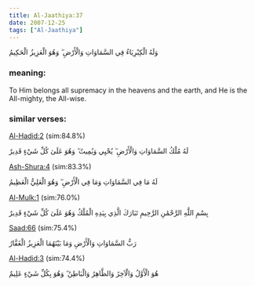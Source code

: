 ```yaml
---
title: Al-Jaathiya:37
date: 2007-12-25
tags: ["Al-Jaathiya"]
---
```

وَلَهُ الْكِبْرِيَاءُ فِي السَّمَاوَاتِ وَالْأَرْضِ ۖ وَهُوَ الْعَزِيزُ الْحَكِيمُ
### meaning: 
To Him belongs all supremacy in the heavens and the earth, and He is the All-mighty, the All-wise.
### similar verses: 

[Al-Hadid:2](/57/2) (sim:84.8%)

لَهُ مُلْكُ السَّمَاوَاتِ وَالْأَرْضِ ۖ يُحْيِي وَيُمِيتُ ۖ وَهُوَ عَلَىٰ كُلِّ شَيْءٍ قَدِيرٌ

[Ash-Shura:4](/42/4) (sim:83.3%)

لَهُ مَا فِي السَّمَاوَاتِ وَمَا فِي الْأَرْضِ ۖ وَهُوَ الْعَلِيُّ الْعَظِيمُ

[Al-Mulk:1](/67/1) (sim:76.0%)

بِسْمِ اللَّهِ الرَّحْمَٰنِ الرَّحِيمِ تَبَارَكَ الَّذِي بِيَدِهِ الْمُلْكُ وَهُوَ عَلَىٰ كُلِّ شَيْءٍ قَدِيرٌ

[Saad:66](/38/66) (sim:75.4%)

رَبُّ السَّمَاوَاتِ وَالْأَرْضِ وَمَا بَيْنَهُمَا الْعَزِيزُ الْغَفَّارُ

[Al-Hadid:3](/57/3) (sim:74.4%)

هُوَ الْأَوَّلُ وَالْآخِرُ وَالظَّاهِرُ وَالْبَاطِنُ ۖ وَهُوَ بِكُلِّ شَيْءٍ عَلِيمٌ
